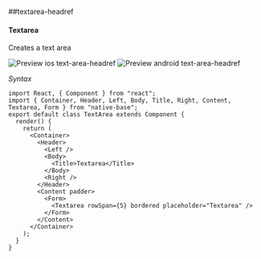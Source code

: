 
##textarea-headref
#### Textarea

Creates a text area

![Preview ios text-area-headref](https://github.com/GeekyAnts/NativeBase-KitchenSink/blob/master/screenshots/ios/text-area.png)
![Preview android text-area-headref](https://github.com/GeekyAnts/NativeBase-KitchenSink/blob/master/screenshots/android/text-area.png)

*Syntax*
```
import React, { Component } from "react";
import { Container, Header, Left, Body, Title, Right, Content, Textarea, Form } from "native-base";
export default class TextArea extends Component {
  render() {
    return (
      <Container>
        <Header>
          <Left />
          <Body>
            <Title>Textarea</Title>
          </Body>
          <Right />
        </Header>
        <Content padder>
          <Form>
            <Textarea rowSpan={5} bordered placeholder="Textarea" />
          </Form>
        </Content>
      </Container>
    );
  }
}
```
